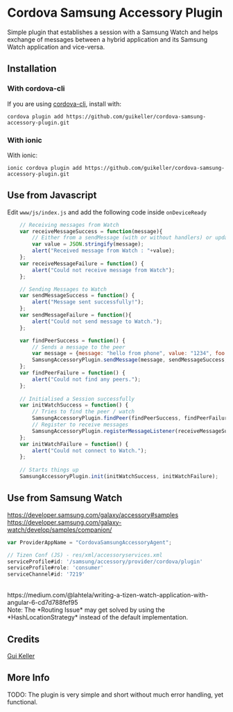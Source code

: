 # Cordova Samsung Accessory Plugin

Simple plugin that establishes a session with a Samsung Watch and helps exchange of messages between a hybrid application and its Samsung Watch application and vice-versa.

## Installation

### With cordova-cli

If you are using [cordova-cli](https://github.com/apache/cordova-cli), install
with:

    cordova plugin add https://github.com/guikeller/cordova-samsung-accessory-plugin.git

### With ionic

With ionic:

    ionic cordova plugin add https://github.com/guikeller/cordova-samsung-accessory-plugin.git

## Use from Javascript
Edit `www/js/index.js` and add the following code inside `onDeviceReady`
```js
    // Receiving messages from Watch
    var receiveMessageSuccess = function(message){
        // Either from a sendMessage (with or without handlers) or updateApplicationContext
        var value = JSON.stringify(message);
        alert("Received message from Watch : "+value);
    };
    var receiveMessageFailure = function() {
        alert("Could not receive message from Watch");
    };

    // Sending Messages to Watch
    var sendMessageSuccess = function() {
        alert("Message sent successfully!");
    };
    var sendMessageFailure = function(){
        alert("Could not send message to Watch.");
    };

    var findPeerSuccess = function() {
        // Sends a message to the peer
        var message = {message: "hello from phone", value: "1234", foo: "bar"};
        SamsungAccessoryPlugin.sendMessage(message, sendMessageSuccess, sendMessageFailure);    
    };
    var findPeerFailure = function() {
        alert("Could not find any peers.");
    };
    
    // Initialised a Session successfully
    var initWatchSuccess = function() {
        // Tries to find the peer / watch
        SamsungAccessoryPlugin.findPeer(findPeerSuccess, findPeerFailure);
	    // Register to receive messages
        SamsungAccessoryPlugin.registerMessageListener(receiveMessageSuccess, receiveMessageFailure);
    };
    var initWatchFailure = function() {
        alert("Could not connect to Watch.");
    };
    
    // Starts things up
    SamsungAccessoryPlugin.init(initWatchSuccess, initWatchFailure);
```
## Use from Samsung Watch

https://developer.samsung.com/galaxy/accessory#samples
<br>
https://developer.samsung.com/galaxy-watch/develop/samples/companion/
<br>

```js
var ProviderAppName = "CordovaSamsungAccessoryAgent";

// Tizen Conf (JS) - res/xml/accessoryservices.xml
serviceProfile#id: '/samsung/accessory/provider/cordova/plugin'
serviceProfile#role: 'consumer'
serviceChannel#id: '7219'
```

<br>
https://medium.com/@lahtela/writing-a-tizen-watch-application-with-angular-6-cd7d788fef95
<br>
Note: The *Routing Issue* may get solved by using the *HashLocationStrategy* instead of the default implementation.

## Credits
[Gui Keller](https://www.github.com/guikeller)

## More Info
TODO: The plugin is very simple and short without much error handling, yet functional. 
